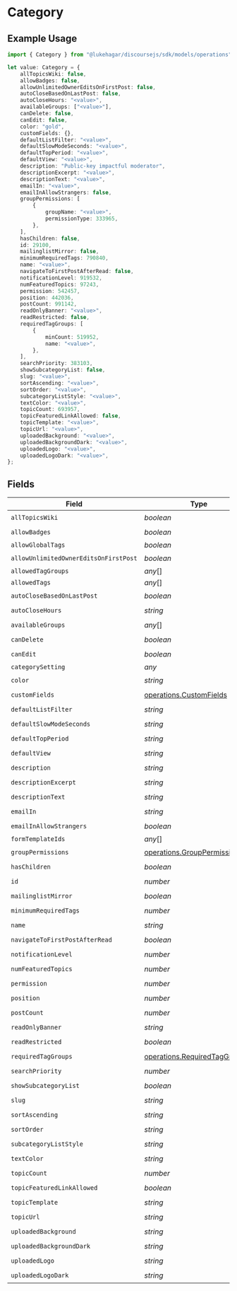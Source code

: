 # Category

## Example Usage

```typescript
import { Category } from "@lukehagar/discoursejs/sdk/models/operations";

let value: Category = {
    allTopicsWiki: false,
    allowBadges: false,
    allowUnlimitedOwnerEditsOnFirstPost: false,
    autoCloseBasedOnLastPost: false,
    autoCloseHours: "<value>",
    availableGroups: ["<value>"],
    canDelete: false,
    canEdit: false,
    color: "gold",
    customFields: {},
    defaultListFilter: "<value>",
    defaultSlowModeSeconds: "<value>",
    defaultTopPeriod: "<value>",
    defaultView: "<value>",
    description: "Public-key impactful moderator",
    descriptionExcerpt: "<value>",
    descriptionText: "<value>",
    emailIn: "<value>",
    emailInAllowStrangers: false,
    groupPermissions: [
        {
            groupName: "<value>",
            permissionType: 333965,
        },
    ],
    hasChildren: false,
    id: 29100,
    mailinglistMirror: false,
    minimumRequiredTags: 790840,
    name: "<value>",
    navigateToFirstPostAfterRead: false,
    notificationLevel: 919532,
    numFeaturedTopics: 97243,
    permission: 542457,
    position: 442036,
    postCount: 991142,
    readOnlyBanner: "<value>",
    readRestricted: false,
    requiredTagGroups: [
        {
            minCount: 519952,
            name: "<value>",
        },
    ],
    searchPriority: 383103,
    showSubcategoryList: false,
    slug: "<value>",
    sortAscending: "<value>",
    sortOrder: "<value>",
    subcategoryListStyle: "<value>",
    textColor: "<value>",
    topicCount: 693957,
    topicFeaturedLinkAllowed: false,
    topicTemplate: "<value>",
    topicUrl: "<value>",
    uploadedBackground: "<value>",
    uploadedBackgroundDark: "<value>",
    uploadedLogo: "<value>",
    uploadedLogoDark: "<value>",
};
```

## Fields

| Field                                                                                 | Type                                                                                  | Required                                                                              | Description                                                                           |
| ------------------------------------------------------------------------------------- | ------------------------------------------------------------------------------------- | ------------------------------------------------------------------------------------- | ------------------------------------------------------------------------------------- |
| `allTopicsWiki`                                                                       | *boolean*                                                                             | :heavy_check_mark:                                                                    | N/A                                                                                   |
| `allowBadges`                                                                         | *boolean*                                                                             | :heavy_check_mark:                                                                    | N/A                                                                                   |
| `allowGlobalTags`                                                                     | *boolean*                                                                             | :heavy_minus_sign:                                                                    | N/A                                                                                   |
| `allowUnlimitedOwnerEditsOnFirstPost`                                                 | *boolean*                                                                             | :heavy_check_mark:                                                                    | N/A                                                                                   |
| `allowedTagGroups`                                                                    | *any*[]                                                                               | :heavy_minus_sign:                                                                    | N/A                                                                                   |
| `allowedTags`                                                                         | *any*[]                                                                               | :heavy_minus_sign:                                                                    | N/A                                                                                   |
| `autoCloseBasedOnLastPost`                                                            | *boolean*                                                                             | :heavy_check_mark:                                                                    | N/A                                                                                   |
| `autoCloseHours`                                                                      | *string*                                                                              | :heavy_check_mark:                                                                    | N/A                                                                                   |
| `availableGroups`                                                                     | *any*[]                                                                               | :heavy_check_mark:                                                                    | N/A                                                                                   |
| `canDelete`                                                                           | *boolean*                                                                             | :heavy_check_mark:                                                                    | N/A                                                                                   |
| `canEdit`                                                                             | *boolean*                                                                             | :heavy_check_mark:                                                                    | N/A                                                                                   |
| `categorySetting`                                                                     | *any*                                                                                 | :heavy_minus_sign:                                                                    | N/A                                                                                   |
| `color`                                                                               | *string*                                                                              | :heavy_check_mark:                                                                    | N/A                                                                                   |
| `customFields`                                                                        | [operations.CustomFields](../../../sdk/models/operations/customfields.md)             | :heavy_check_mark:                                                                    | N/A                                                                                   |
| `defaultListFilter`                                                                   | *string*                                                                              | :heavy_check_mark:                                                                    | N/A                                                                                   |
| `defaultSlowModeSeconds`                                                              | *string*                                                                              | :heavy_check_mark:                                                                    | N/A                                                                                   |
| `defaultTopPeriod`                                                                    | *string*                                                                              | :heavy_check_mark:                                                                    | N/A                                                                                   |
| `defaultView`                                                                         | *string*                                                                              | :heavy_check_mark:                                                                    | N/A                                                                                   |
| `description`                                                                         | *string*                                                                              | :heavy_check_mark:                                                                    | N/A                                                                                   |
| `descriptionExcerpt`                                                                  | *string*                                                                              | :heavy_check_mark:                                                                    | N/A                                                                                   |
| `descriptionText`                                                                     | *string*                                                                              | :heavy_check_mark:                                                                    | N/A                                                                                   |
| `emailIn`                                                                             | *string*                                                                              | :heavy_check_mark:                                                                    | N/A                                                                                   |
| `emailInAllowStrangers`                                                               | *boolean*                                                                             | :heavy_check_mark:                                                                    | N/A                                                                                   |
| `formTemplateIds`                                                                     | *any*[]                                                                               | :heavy_minus_sign:                                                                    | N/A                                                                                   |
| `groupPermissions`                                                                    | [operations.GroupPermissions](../../../sdk/models/operations/grouppermissions.md)[]   | :heavy_check_mark:                                                                    | N/A                                                                                   |
| `hasChildren`                                                                         | *boolean*                                                                             | :heavy_check_mark:                                                                    | N/A                                                                                   |
| `id`                                                                                  | *number*                                                                              | :heavy_check_mark:                                                                    | N/A                                                                                   |
| `mailinglistMirror`                                                                   | *boolean*                                                                             | :heavy_check_mark:                                                                    | N/A                                                                                   |
| `minimumRequiredTags`                                                                 | *number*                                                                              | :heavy_check_mark:                                                                    | N/A                                                                                   |
| `name`                                                                                | *string*                                                                              | :heavy_check_mark:                                                                    | N/A                                                                                   |
| `navigateToFirstPostAfterRead`                                                        | *boolean*                                                                             | :heavy_check_mark:                                                                    | N/A                                                                                   |
| `notificationLevel`                                                                   | *number*                                                                              | :heavy_check_mark:                                                                    | N/A                                                                                   |
| `numFeaturedTopics`                                                                   | *number*                                                                              | :heavy_check_mark:                                                                    | N/A                                                                                   |
| `permission`                                                                          | *number*                                                                              | :heavy_check_mark:                                                                    | N/A                                                                                   |
| `position`                                                                            | *number*                                                                              | :heavy_check_mark:                                                                    | N/A                                                                                   |
| `postCount`                                                                           | *number*                                                                              | :heavy_check_mark:                                                                    | N/A                                                                                   |
| `readOnlyBanner`                                                                      | *string*                                                                              | :heavy_check_mark:                                                                    | N/A                                                                                   |
| `readRestricted`                                                                      | *boolean*                                                                             | :heavy_check_mark:                                                                    | N/A                                                                                   |
| `requiredTagGroups`                                                                   | [operations.RequiredTagGroups](../../../sdk/models/operations/requiredtaggroups.md)[] | :heavy_check_mark:                                                                    | N/A                                                                                   |
| `searchPriority`                                                                      | *number*                                                                              | :heavy_check_mark:                                                                    | N/A                                                                                   |
| `showSubcategoryList`                                                                 | *boolean*                                                                             | :heavy_check_mark:                                                                    | N/A                                                                                   |
| `slug`                                                                                | *string*                                                                              | :heavy_check_mark:                                                                    | N/A                                                                                   |
| `sortAscending`                                                                       | *string*                                                                              | :heavy_check_mark:                                                                    | N/A                                                                                   |
| `sortOrder`                                                                           | *string*                                                                              | :heavy_check_mark:                                                                    | N/A                                                                                   |
| `subcategoryListStyle`                                                                | *string*                                                                              | :heavy_check_mark:                                                                    | N/A                                                                                   |
| `textColor`                                                                           | *string*                                                                              | :heavy_check_mark:                                                                    | N/A                                                                                   |
| `topicCount`                                                                          | *number*                                                                              | :heavy_check_mark:                                                                    | N/A                                                                                   |
| `topicFeaturedLinkAllowed`                                                            | *boolean*                                                                             | :heavy_check_mark:                                                                    | N/A                                                                                   |
| `topicTemplate`                                                                       | *string*                                                                              | :heavy_check_mark:                                                                    | N/A                                                                                   |
| `topicUrl`                                                                            | *string*                                                                              | :heavy_check_mark:                                                                    | N/A                                                                                   |
| `uploadedBackground`                                                                  | *string*                                                                              | :heavy_check_mark:                                                                    | N/A                                                                                   |
| `uploadedBackgroundDark`                                                              | *string*                                                                              | :heavy_check_mark:                                                                    | N/A                                                                                   |
| `uploadedLogo`                                                                        | *string*                                                                              | :heavy_check_mark:                                                                    | N/A                                                                                   |
| `uploadedLogoDark`                                                                    | *string*                                                                              | :heavy_check_mark:                                                                    | N/A                                                                                   |
